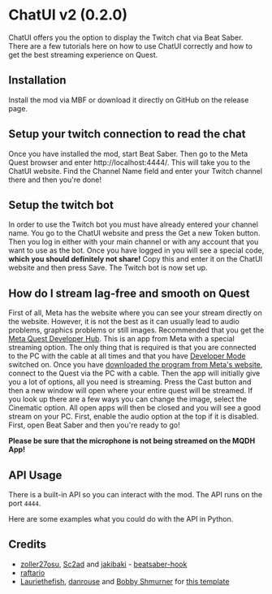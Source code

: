 # ChatUI v2 (0.2.0)
ChatUI offers you the option to display the Twitch chat via Beat Saber.
There are a few tutorials here on how to use ChatUI correctly and how to get the best streaming experience on Quest.

## Installation
Install the mod via MBF or download it directly on GitHub on the release page.

## Setup your twitch connection to read the chat
Once you have installed the mod, start Beat Saber. Then go to the Meta Quest browser and enter http://localhost:4444/. 
This will take you to the ChatUI website. Find the Channel Name field and enter your Twitch channel there and then you're done!

## Setup the twitch bot
In order to use the Twitch bot you must have already entered your channel name. You go to the ChatUI website and press the Get a new Token button. 
Then you log in either with your main channel or with any account that you want to use as the bot. 
Once you have logged in you will see a special code, **which you should definitely not share!**
Copy this and enter it on the ChatUI website and then press Save. The Twitch bot is now set up.

## How do I stream lag-free and smooth on Quest

First of all, Meta has the website where you can see your stream directly on the website. However, it is not the best as it can usually lead to audio problems, graphics problems or still images. Recommended that you get the [Meta Quest Developer Hub](https://developer.oculus.com/downloads/package/oculus-developer-hub-win/). This is an app from Meta with a special streaming option. The only thing that is required is that you are connected to the PC with the cable at all times and that you have [Developer Mode](https://bsmg.wiki/quest-modding.html#developer-mode) switched on. Once you have [downloaded the program from Meta's website](https://developer.oculus.com/downloads/package/oculus-developer-hub-win/), connect to the Quest via the PC with a cable. Then the app will initially give you a lot of options, all you need is streaming. Press the Cast button and then a new window will open where your entire quest will be streamed. If you look up there are a few ways you can change the image, select the Cinematic option. All open apps will then be closed and you will see a good stream on your PC. First, enable the audio option at the top if it is disabled. First, open Beat Saber and then you're ready to go!

**Please be sure that the microphone is not being streamed on the MQDH App!**

## API Usage

There is a built-in API so you can interact with the mod. The API runs on the port `4444`.

Here are some examples what you could do with the API in Python.







## Credits

* [zoller27osu](https://github.com/zoller27osu), [Sc2ad](https://github.com/Sc2ad) and [jakibaki](https://github.com/jakibaki) - [beatsaber-hook](https://github.com/sc2ad/beatsaber-hook)
* [raftario](https://github.com/raftario)
* [Lauriethefish](https://github.com/Lauriethefish), [danrouse](https://github.com/danrouse) and [Bobby Shmurner](https://github.com/BobbyShmurner) for [this template](https://github.com/Lauriethefish/quest-mod-template)
